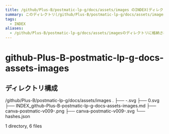 ```yaml
---
title: /github/Plus-B/postmatic-lp-g/docs/assets/images のINDEX(ディレクトリ概要)
summary: このディレクトリ(/github/Plus-B/postmatic-lp-g/docs/assets/images)は[TODO:XXXX(このディレクトリに保存するファイルの説明を書く)]を格納する場所です。
tags:
  - INDEX
aliases:
  - /github/Plus-B/postmatic-lp-g/docs/assets/imagesのディレクトリに格納されている資料について(INDEX:索引)
---
```


# github-Plus-B-postmatic-lp-g-docs-assets-images

## ディレクトリ構成

/github/Plus-B/postmatic-lp-g/docs/assets/images
.
├── -.svg
├── 0.svg
├── INDEX_github-Plus-B-postmatic-lp-g-docs-assets-images.md
├── canva-postmatic-v009-.png
├── canva-postmatic-v009-.svg
└── hashes.json

1 directory, 6 files
